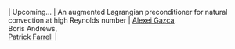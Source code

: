 | Upcoming\.\.\. | An augmented Lagrangian preconditioner for natural convection at high Reynolds number | [Alexei Gazca](https://gazcaorozco.github.io/home/), <br> Boris Andrews, <br> [Patrick Farrell](https://pefarrell.org/) |